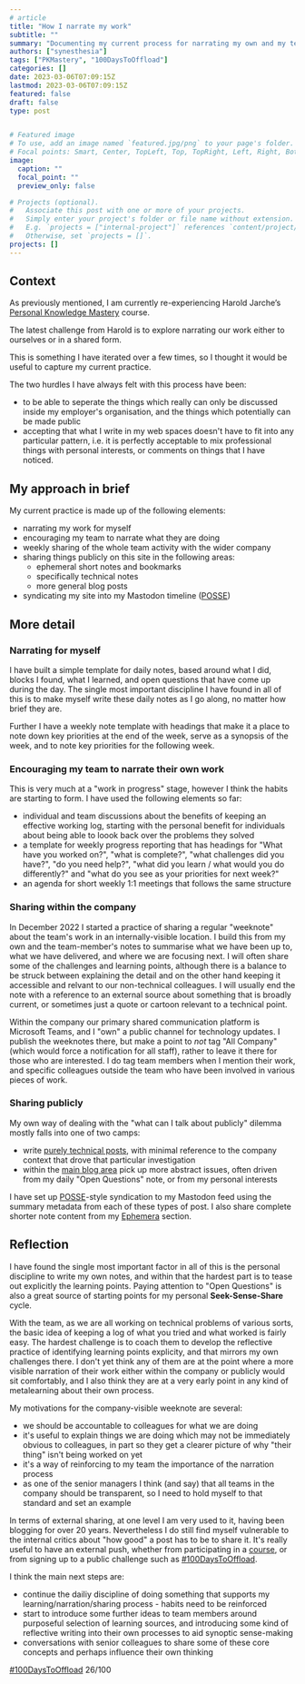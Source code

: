```yaml
---
# article
title: "How I narrate my work"
subtitle: ""
summary: "Documenting my current process for narrating my own and my team's work, and directions I might develop it."
authors: ["synesthesia"]
tags: ["PKMastery", "100DaysToOffload"]
categories: []
date: 2023-03-06T07:09:15Z
lastmod: 2023-03-06T07:09:15Z
featured: false
draft: false
type: post


# Featured image
# To use, add an image named `featured.jpg/png` to your page's folder.
# Focal points: Smart, Center, TopLeft, Top, TopRight, Left, Right, BottomLeft, Bottom, BottomRight.
image:
  caption: ""
  focal_point: ""
  preview_only: false

# Projects (optional).
#   Associate this post with one or more of your projects.
#   Simply enter your project's folder or file name without extension.
#   E.g. `projects = ["internal-project"]` references `content/project/deep-learning/index.md`.
#   Otherwise, set `projects = []`.
projects: []
---
```

## Context

As previously mentioned, I am currently re-experiencing Harold Jarche’s [Personal Knowledge Mastery](https://jarche.com/pkm/) course.

The latest challenge from Harold is to explore narrating our work either to ourselves or in a shared form.

This is something I have iterated over a few times, so I thought it would be useful to capture my current practice.

The two hurdles I have always felt with this process have been:

- to be able to seperate the things which really can only be discussed inside my employer's organisation, and the things which potentially can be made public
- accepting that what I write in my web spaces doesn't have to fit into any particular pattern, i.e. it is perfectly acceptable to mix professional things with personal interests, or comments on things that I have noticed.

## My approach in brief

My current practice is made up of the following elements:

- narrating my work for myself
- encouraging my team to narrate what they are doing
- weekly sharing of the whole team activity with the wider company
- sharing things publicly on this site in the following areas:
  - ephemeral short notes and bookmarks
  - specifically technical notes
  - more general blog posts
- syndicating my site into my Mastodon timeline ([POSSE](https://indieweb.org/POSSE))

## More detail

### Narrating for myself

I have built a simple template for daily notes, based around what I did, blocks I found, what I learned, and open questions that have come up during the day. The single most important discipline I have found in all of this is to make myself write these daily notes as I go along, no matter how brief they are.

Further I have a weekly note template with headings that make it a place to note down key priorities at the end of the week, serve as a synopsis of the week, and to note key priorities for the following week.

### Encouraging my team to narrate their own work

This is very much at a "work in progress" stage, however I think the habits are starting to form. I have used the following elements so far:

- individual and team discussions about the benefits of keeping an effective working log, starting with the personal benefit for individuals about being able to loook back over the problems they solved
- a template for weekly progress reporting that has headings for "What have you worked on?", "what is complete?", "what challenges did you have?", "do you need help?", "what did you learn / what would you do differently?" and "what do you see as your priorities for next week?"
- an agenda for short weekly 1:1 meetings that follows the same structure

### Sharing within the company

In December 2022 I started a practice of sharing a regular "weeknote" about the team's work in an internally-visible location. I build this from my own and the team-member's notes to summarise what we have been up to, what we have delivered, and where we are focusing next. I will often share some of the challenges and learning points, although there is a balance to be struck between explaining the detail and on the other hand keeping it accessible and relvant to our non-technical colleagues. I will usually end the note with a reference to an external source about something that is broadly current, or sometimes just a quote or cartoon relevant to a technical point.

Within the company our primary shared communication platform is Microsoft Teams, and I "own" a public channel for technology updates. I publish the weeknotes there, but make a point to *not* tag "All Company" (which would force a notification for all staff), rather to leave it there for those who are interested. I do tag team members when I mention their work, and specific colleagues outside the team who have been involved in various pieces of work.

### Sharing publicly

My own way of dealing with the "what can I talk about publicly" dilemma mostly falls into one of two camps:

- write [purely technical posts](https://www.synesthesia.co.uk/note/), with minimal reference to the company context that drove that particular investigation
- within the [main blog area](https://www.synesthesia.co.uk/post/) pick up more abstract issues, often driven from my daily "Open Questions" note, or from my personal interests

I have set up [POSSE](https://indieweb.org/POSSE)-style syndication to my Mastodon feed using the summary metadata from each of these types of post. I also share complete shorter note content from my [Ephemera](https://www.synesthesia.co.uk/stream/) section.

## Reflection

I have found the single most important factor in all of this is the personal discipline to write my own notes, and within that the hardest part is to tease out explicitly the learning points. Paying attention to "Open Questions" is also a great source of starting points for my personal **Seek-Sense-Share** cycle.

With the team, as we are all working on technical problems of various sorts, the basic idea of keeping a log of what you tried and what worked is fairly easy. The hardest challenge is to coach them to develop the reflective practice of identifying learning points explicity, and that mirrors my own challenges there. I don't yet think any of them are at the point where a more visible narration of their work either within the company or publicly would sit comfortably, and I also think they are at a very early point in any kind of metalearning about their own process.

My motivations for the company-visible weeknote are several:

- we should be accountable to colleagues for what we are doing
- it's useful to explain things we are doing which may not be immediately obvious to colleagues, in part so they get a clearer picture of why "their thing" isn't being worked on yet
- it's a way of reinforcing to my team the importance of the narration process
- as one of the senior managers I think (and say) that all teams in the company should be transparent, so I need to hold myself to that standard and set an example

In terms of external sharing, at one level I am very used to it, having been blogging for over 20 years. Nevertheless I do still find myself vulnerable to the internal critics about "how good" a post has to be to share it. It's really useful to have an external push, whether from participating in a [course](https://jarche.com/pkm/), or from signing up to a public challenge such as [#100DaysToOffload](https://100daystooffload.com/).

I think the main next steps are:

- continue the dailiy discipline of doing something that supports my learning/narration/sharing process - habits need to be reinforced 
- start to introduce some further ideas to team members around purposeful selection of learning sources, and introducing some kind of reflective writing into their own processes to aid synoptic sense-making
- conversations with senior colleagues to share some of these core concepts and perhaps influence their own thinking


[#100DaysToOffload](https://100daystooffload.com/) 26/100
